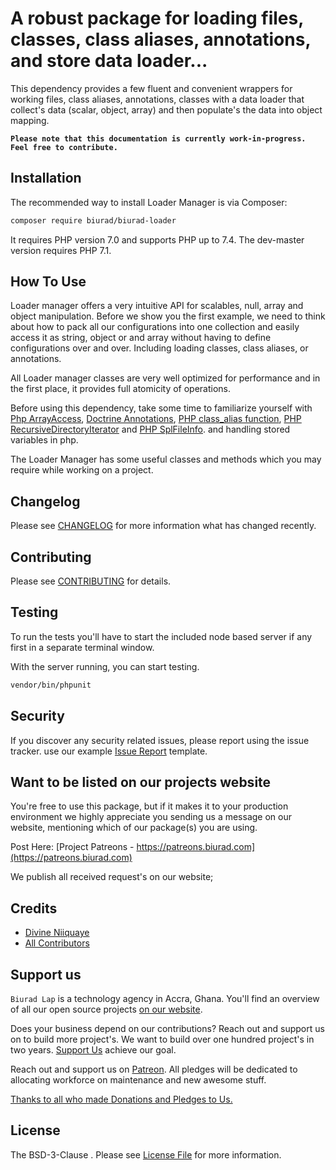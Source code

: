 # A robust package for loading files, classes, class aliases, annotations, and store data loader...

This dependency provides a few fluent and convenient wrappers for working files, class aliases, annotations, classes with a data loader that collect's data (scalar, object, array) and then populate's the data into object mapping.

**`Please note that this documentation is currently work-in-progress. Feel free to contribute.`**

## Installation

The recommended way to install Loader Manager is via Composer:

```bash
composer require biurad/biurad-loader
```

It requires PHP version 7.0 and supports PHP up to 7.4. The dev-master version requires PHP 7.1.

## How To Use

Loader manager offers a very intuitive API for scalables, null, array and object manipulation. Before we show you the first example, we need to think about how to pack all our configurations into one collection and easily access it as string, object or and array without having to define configurations over and over. Including loading classes, class aliases, or annotations.

All Loader manager classes are very well optimized for performance and in the first place, it provides full atomicity of operations.

Before using this dependency, take some time to familiarize yourself with [Php ArrayAccess](http://php.net/manual/en/arrayaccess.php), [Doctrine Annotations](https://github.com/doctrine/annotations), [PHP class_alias function](http://php.net/manual/en/function.class-alias.php), [PHP RecursiveDirectoryIterator](http://php.net/manual/en/recursivedirectoryiterator.php) and [PHP SplFileInfo](http://php.net/manual/en/splfileinfo.php). and handling stored variables in php.

The Loader Manager has some useful classes and methods which you may require while working on a project.

## Changelog

Please see [CHANGELOG](CHANGELOG.md) for more information what has changed recently.

## Contributing

Please see [CONTRIBUTING](CONTRIBUTING.md) for details.

## Testing

To run the tests you'll have to start the included node based server if any first in a separate terminal window.

With the server running, you can start testing.

```bash
vendor/bin/phpunit
```

## Security

If you discover any security related issues, please report using the issue tracker.
use our example [Issue Report](.github/ISSUE_TEMPLATE/Bug_report.md) template.

## Want to be listed on our projects website

You're free to use this package, but if it makes it to your production environment we highly appreciate you sending us a message on our website, mentioning which of our package(s) you are using.

Post Here: [Project Patreons - https://patreons.biurad.com](https://patreons.biurad.com)

We publish all received request's on our website;

## Credits

- [Divine Niiquaye](https://github.com/divineniiquaye)
- [All Contributors](https://biurad.com/projects/biurad-loader/contributers)

## Support us

`Biurad Lap` is a technology agency in Accra, Ghana. You'll find an overview of all our open source projects [on our website](https://biurad.com/opensource).

Does your business depend on our contributions? Reach out and support us on to build more project's. We want to build over one hundred project's in two years. [Support Us](https://biurad.com/donate) achieve our goal.

Reach out and support us on [Patreon](https://www.patreon.com/biurad). All pledges will be dedicated to allocating workforce on maintenance and new awesome stuff.

[Thanks to all who made Donations and Pledges to Us.](.github/ISSUE_TEMPLATE/Support_us.md)

## License

The BSD-3-Clause . Please see [License File](LICENSE.md) for more information.
